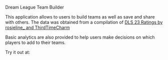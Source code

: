 Dream League Team Builder

This application allows to users to build teams as well as save and share with others.
The data was obtained from a compilation of [DLS 23 Ratings by rosieline\_ and ThirdTimeCharm](https://docs.google.com/spreadsheets/d/1AuL-pSBuFj10bQJu_BPb-QmUbFxw9OqH1M_4JODL9pM/edit?usp=sharing)

Basic analytics are also provided to help users make decisions on which players to add to their teams.

Try it out at:
